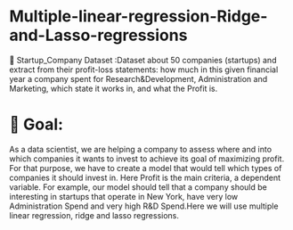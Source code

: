 # Multiple-linear-regression-Ridge-and-Lasso-regressions


 :muscle:
Startup_Company Dataset :Dataset about 50 companies (startups) and extract from their profit-loss statements: how much in this given financial year a company spent for Research&Development, Administration and Marketing, which state it works in, and what the Profit is. 


# :muscle:  Goal:  
As a data scientist, we are helping a company to assess where and into which companies it wants to invest to achieve its goal of maximizing profit. For that purpose, we have to create a model that would tell which types of companies it should invest in. Here Profit is the main criteria, a dependent variable. For example, our model should tell that a company should be interesting in startups that operate in New York, have very low Administration Spend and very high R&D Spend.Here we will use multiple linear regression, ridge and lasso regressions.
